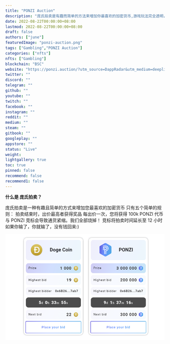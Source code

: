 ```yaml
---
title: "PONZI Auction"
description: "庞氏拍卖是有趣而简单的方法来增加你最喜欢的加密货币,游戏玩法完全透明，所有玩家都会收到庞氏骗局代币"
date: 2022-08-22T00:00:00+08:00
lastmod: 2022-08-22T00:00:00+08:00
draft: false
authors: ["june"]
featuredImage: "ponzi-auction.png"
tags: ["Gambling","PONZI Auction"]
categories: ["nfts"]
nfts: ["Gambling"]
blockchain: "BSC"
website: "https://ponzi.auction/?utm_source=DappRadar&utm_medium=deeplink&utm_campaign=visit-website"
twitter: ""
discord: ""
telegram: ""
github: ""
youtube: ""
twitch: ""
facebook: ""
instagram: ""
reddit: ""
medium: ""
steam: ""
gitbook: ""
googleplay: ""
appstore: ""
status: "Live"
weight: 
lightgallery: true
toc: true
pinned: false
recommend: false
recommend1: false
---
```


**什么是 庞氏拍卖？**

庞氏拍卖是一种有趣且简单的方式来增加您最喜欢的加密货币
只有五个简单的规则：
拍卖结束时，出价最高者获得奖品
每出价一次，您将获得 100k PONZI 代币
与 PONZI 竞标会导致通货紧缩。我们全部烧掉！
竞标将拍卖时间延长至 12 小时
如果你输了，你就输了，没有钱回来:) 

![庞氏拍卖](34.png)